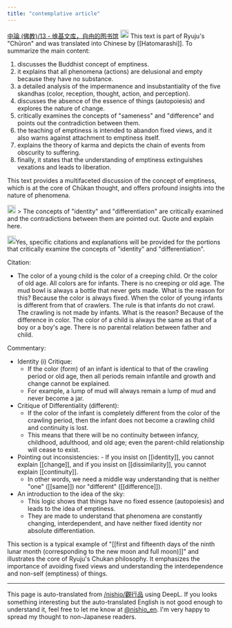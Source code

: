 ```yaml
---
title: "contemplative article"
---
```


[中論 (佛教)/13 - 维基文库，自由的图书馆](https://zh.wikisource.org/wiki/%E4%B8%AD%E8%AB%96_(%E4%BD%9B%E6%95%99)/13)
<img src='https://scrapbox.io/api/pages/nishio-en/claude/icon' alt='claude.icon' height="19.5"/>
This text is part of Ryuju's "Chūron" and was translated into Chinese by [[Hatomarashi]]. To summarize the main content:
1. discusses the Buddhist concept of emptiness.
2. it explains that all phenomena (actions) are delusional and empty because they have no substance.
3. a detailed analysis of the impermanence and insubstantiality of the five skandhas (color, reception, thought, action, and perception).
4. discusses the absence of the essence of things (autopoiesis) and explores the nature of change.
5. critically examines the concepts of "sameness" and "difference" and points out the contradiction between them.
6. the teaching of emptiness is intended to abandon fixed views, and it also warns against attachment to emptiness itself.
7. explains the theory of karma and depicts the chain of events from obscurity to suffering.
8. finally, it states that the understanding of emptiness extinguishes vexations and leads to liberation.

This text provides a multifaceted discussion of the concept of emptiness, which is at the core of Chūkan thought, and offers profound insights into the nature of phenomena.

<img src='https://scrapbox.io/api/pages/nishio-en/nishio/icon' alt='nishio.icon' height="19.5"/>
> The concepts of "identity" and "differentiation" are critically examined and the contradictions between them are pointed out.
Quote and explain here.

<img src='https://scrapbox.io/api/pages/nishio-en/claude/icon' alt='claude.icon' height="19.5"/>Yes, specific citations and explanations will be provided for the portions that critically examine the concepts of "identity" and "differentiation".

Citation:
- The color of a young child is the color of a creeping child. Or the color of old age. All colors are for infants. There is no creeping or old age. The mud bowl is always a bottle that never gets made. What is the reason for this? Because the color is always fixed. When the color of young infants is different from that of crawlers. The rule is that infants do not crawl. The crawling is not made by infants. What is the reason? Because of the difference in color. The color of a child is always the same as that of a boy or a boy's age. There is no parental relation between father and child.

Commentary:
- Identity (i) Critique:
    - If the color (form) of an infant is identical to that of the crawling period or old age, then all periods remain infantile and growth and change cannot be explained.
    - For example, a lump of mud will always remain a lump of mud and never become a jar.
- Critique of Differentiality (different):
    - If the color of the infant is completely different from the color of the crawling period, then the infant does not become a crawling child and continuity is lost.
    - This means that there will be no continuity between infancy, childhood, adulthood, and old age; even the parent-child relationship will cease to exist.
- Pointing out inconsistencies:
        - If you insist on [[identity]], you cannot explain [[change]], and if you insist on [[dissimilarity]], you cannot explain [[continuity]].
    - In other words, we need a middle way understanding that is neither "one" ([[same]]) nor "different" ([[difference]]).
- An introduction to the idea of the sky:
    - This logic shows that things have no fixed essence (autopoiesis) and leads to the idea of emptiness.
    - They are made to understand that phenomena are constantly changing, interdependent, and have neither fixed identity nor absolute differentiation.

This section is a typical example of "[[first and fifteenth days of the ninth lunar month (corresponding to the new moon and full moon)]]" and illustrates the core of Ryuju's Chukan philosophy. It emphasizes the importance of avoiding fixed views and understanding the interdependence and non-self (emptiness) of things.

---
This page is auto-translated from [/nishio/觀行品](https://scrapbox.io/nishio/觀行品) using DeepL. If you looks something interesting but the auto-translated English is not good enough to understand it, feel free to let me know at [@nishio_en](https://twitter.com/nishio_en). I'm very happy to spread my thought to non-Japanese readers.
